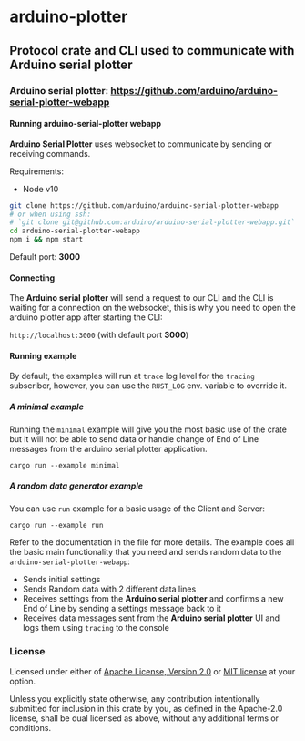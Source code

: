 # arduino-plotter
## Protocol crate and CLI used to communicate with Arduino serial plotter

### Arduino serial plotter: https://github.com/arduino/arduino-serial-plotter-webapp


#### Running arduino-serial-plotter webapp

**Arduino Serial Plotter** uses websocket to communicate by sending or receiving commands.

Requirements:
- Node v10

```bash
git clone https://github.com/arduino/arduino-serial-plotter-webapp
# or when using ssh:
# `git clone git@github.com:arduino/arduino-serial-plotter-webapp.git`
cd arduino-serial-plotter-webapp
npm i && npm start
```

Default port: **3000**

#### Connecting

The **Arduino serial plotter** will send a request to our CLI and the CLI is waiting for a connection on the websocket, this is why you need to open the arduino plotter app after starting the CLI:

`http://localhost:3000` (with default port **3000**)

#### Running example

By default, the examples will run at `trace` log level for the `tracing`
subscriber, however, you can use the `RUST_LOG` env. variable to override it.

##### A minimal example

Running the `minimal` example will give you the most basic use of the crate
but it will not be able to send data or handle change of End of Line messages
from the arduino serial plotter application.

`cargo run --example minimal`

##### A random data generator example

You can use `run` example for a basic usage of the Client and Server:

`cargo run --example run`

Refer to the documentation in the file for more details.
The example does all the basic main functionality that you need and sends
random data to the `arduino-serial-plotter-webapp`:

- Sends initial settings
- Sends Random data with 2 different data lines
- Receives settings from the **Arduino serial plotter** and confirms a new End of Line by sending a settings message back to it
- Receives data messages sent from the **Arduino serial plotter** UI and logs them using `tracing` to the console

### License
Licensed under either of [Apache License, Version 2.0](./LICENSE-APACHE) or [MIT license](./LICENSE-MIT) at your option.

Unless you explicitly state otherwise, any contribution intentionally submitted for inclusion in this crate by you, as defined in the Apache-2.0 license, shall be dual licensed as above, without any additional terms or conditions. 